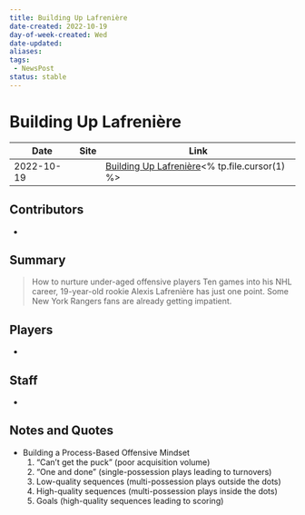 ```yaml
---
title: Building Up Lafrenière
date-created: 2022-10-19
day-of-week-created: Wed
date-updated: 
aliases: 
tags:
 - NewsPost
status: stable
---
```


# Building Up Lafrenière

| Date     | Site | Link                                   |
| -------- | ---- | -------------------------------------- |
| 2022-10-19 |      | [Building Up Lafrenière]()<% tp.file.cursor(1) %> |

## Contributors
- 


## Summary
> How to nurture under-aged offensive players
> Ten games into his NHL career, 19-year-old rookie Alexis Lafrenière has just one point. Some New York Rangers fans are already getting impatient.


## Players
- 


## Staff
- 


## Notes and Quotes
- Building a Process-Based Offensive Mindset
	1) “Can’t get the puck” (poor acquisition volume)
	2) “One and done” (single-possession plays leading to turnovers)
	3) Low-quality sequences (multi-possession plays outside the dots)
	4) High-quality sequences (multi-possession plays inside the dots)
	5) Goals (high-quality sequences leading to scoring)
